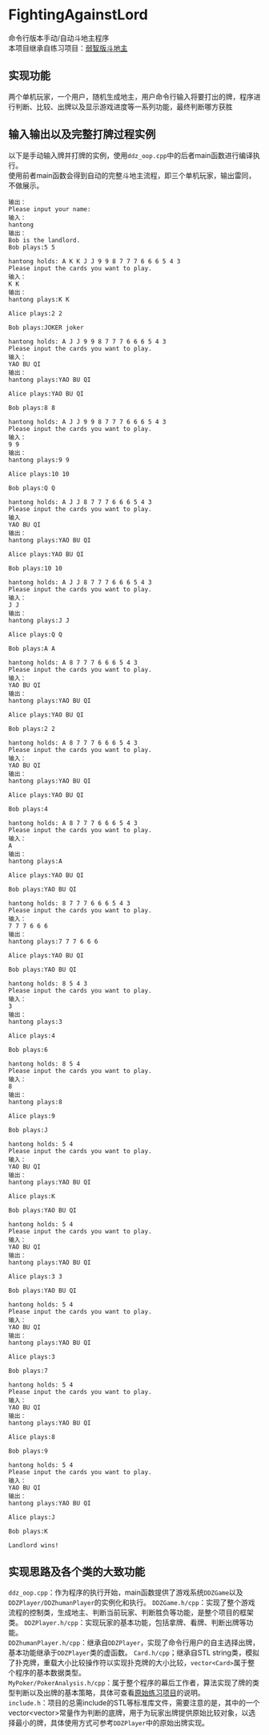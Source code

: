 # FightingAgainstLord
命令行版本手动/自动斗地主程序  
本项目继承自练习项目：[弱智版斗地主](https://github.com/llht/Cpp-Learning/tree/master/Projects/PokerGame)  
## 实现功能
两个单机玩家，一个用户，随机生成地主，用户命令行输入将要打出的牌，程序进行判断、比较、出牌以及显示游戏进度等一系列功能，最终判断哪方获胜  
## 输入输出以及完整打牌过程实例
以下是手动输入牌并打牌的实例，使用```ddz_oop.cpp```中的后者main函数进行编译执行。  
使用前者main函数会得到自动的完整斗地主流程，即三个单机玩家，输出雷同，不做展示。
```
输出：
Please input your name:
输入：
hantong
输出：
Bob is the landlord.
Bob plays:5 5

hantong holds: A K K J J 9 9 8 7 7 7 6 6 6 5 4 3
Please input the cards you want to play.
输入：
K K
输出：
hantong plays:K K

Alice plays:2 2

Bob plays:JOKER joker

hantong holds: A J J 9 9 8 7 7 7 6 6 6 5 4 3
Please input the cards you want to play.
输入：
YAO BU QI
输出：
hantong plays:YAO BU QI

Alice plays:YAO BU QI

Bob plays:8 8

hantong holds: A J J 9 9 8 7 7 7 6 6 6 5 4 3
Please input the cards you want to play.
输入：
9 9
输出：
hantong plays:9 9

Alice plays:10 10

Bob plays:Q Q

hantong holds: A J J 8 7 7 7 6 6 6 5 4 3
Please input the cards you want to play.
输入
YAO BU QI
输出：
hantong plays:YAO BU QI

Alice plays:YAO BU QI

Bob plays:10 10

hantong holds: A J J 8 7 7 7 6 6 6 5 4 3
Please input the cards you want to play.
输入：
J J
输出：
hantong plays:J J

Alice plays:Q Q

Bob plays:A A

hantong holds: A 8 7 7 7 6 6 6 5 4 3
Please input the cards you want to play.
输入：
YAO BU QI
输出：
hantong plays:YAO BU QI

Alice plays:YAO BU QI

Bob plays:2 2

hantong holds: A 8 7 7 7 6 6 6 5 4 3
Please input the cards you want to play.
输入：
YAO BU QI
输出：
hantong plays:YAO BU QI

Alice plays:YAO BU QI

Bob plays:4

hantong holds: A 8 7 7 7 6 6 6 5 4 3
Please input the cards you want to play.
输入：
A
输出：
hantong plays:A

Alice plays:YAO BU QI

Bob plays:YAO BU QI

hantong holds: 8 7 7 7 6 6 6 5 4 3
Please input the cards you want to play.
输入：
7 7 7 6 6 6
输出：
hantong plays:7 7 7 6 6 6

Alice plays:YAO BU QI

Bob plays:YAO BU QI

hantong holds: 8 5 4 3
Please input the cards you want to play.
输入：
3
输出：
hantong plays:3

Alice plays:4

Bob plays:6

hantong holds: 8 5 4
Please input the cards you want to play.
输入：
8
输出：
hantong plays:8

Alice plays:9

Bob plays:J

hantong holds: 5 4
Please input the cards you want to play.
输入：
YAO BU QI
输出：
hantong plays:YAO BU QI

Alice plays:K

Bob plays:YAO BU QI

hantong holds: 5 4
Please input the cards you want to play.
输入：
YAO BU QI
输出：
hantong plays:YAO BU QI

Alice plays:3 3

Bob plays:YAO BU QI

hantong holds: 5 4
Please input the cards you want to play.
输入：
YAO BU QI
输出：
hantong plays:YAO BU QI

Alice plays:3

Bob plays:7

hantong holds: 5 4
Please input the cards you want to play.
输入：
YAO BU QI
输出：
hantong plays:YAO BU QI

Alice plays:8

Bob plays:9

hantong holds: 5 4
Please input the cards you want to play.
输入：
YAO BU QI
输出：
hantong plays:YAO BU QI

Alice plays:J

Bob plays:K

Landlord wins!
```
## 实现思路及各个类的大致功能  
```ddz_oop.cpp```：作为程序的执行开始，main函数提供了游戏系统```DDZGame```以及```DDZPlayer/DDZhumanPlayer```的实例化和执行。
```DDZGame.h/cpp```：实现了整个游戏流程的控制类，生成地主、判断当前玩家、判断胜负等功能，是整个项目的框架类。
```DDZPlayer.h/cpp```：实现玩家的基本功能，包括拿牌、看牌、判断出牌等功能。  
```DDZhumanPlayer.h/cpp```：继承自```DDZPlayer```，实现了命令行用户的自主选择出牌，基本功能继承于```DDZPlayer```类的虚函数。
```Card.h/cpp```；继承自STL string类，模拟了扑克牌，重载大小比较操作符以实现扑克牌的大小比较，```vector<Card>```属于整个程序的基本数据类型。  
```MyPoker/PokerAnalysis.h/cpp```：属于整个程序的幕后工作者，算法实现了牌的类型判断以及出牌的基本策略，具体可查看[原始练习项目](https://github.com/llht/Cpp-Learning/tree/master/Projects/PokerGame)的说明。  
```include.h```：项目的总需include的STL等标准库文件，需要注意的是，其中的一个vector<vector<string>>常量作为判断的底牌，用于为玩家出牌提供原始比较对象，以选择最小的牌，具体使用方式可参考```DDZPlayer```中的原始出牌实现。
